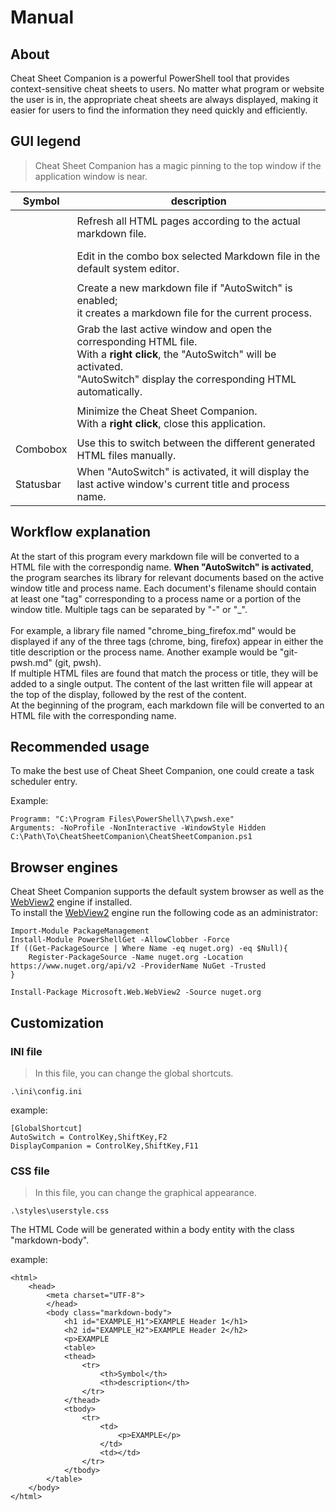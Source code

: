 # Manual

## About

Cheat Sheet Companion is a powerful PowerShell tool that provides context-sensitive cheat sheets to users.
No matter what program or website the user is in, the appropriate cheat sheets are always displayed,
making it easier for users to find the information they need quickly and efficiently.

## GUI legend

> Cheat Sheet Companion has a magic pinning to the top window if the application window is near.

| Symbol                                                                   | description                                                                                                                                                                                  |
| ------------------------------------------------------------------------ | -------------------------------------------------------------------------------------------------------------------------------------------------------------------------------------------- |
| <p style="font-family: Segoe UI Symbol;">&#xE117;</p>                    | Refresh all HTML pages according to the actual markdown file.                                                                                                                                |
| <p style="font-family: Segoe UI Symbol;">&#xE104;</p>                    | Edit in the combo box selected Markdown file in the default system editor.                                                                                                                   |
| <p style="font-family: Segoe UI Symbol;">&#xE109;</p>                    | Create a new markdown file if "AutoSwitch" is enabled;</br>it creates a markdown file for the current process.                                                                               |
| <p style="font-family: Segoe UI Symbol;">&#xE149;</p>                    | Grab the last active window and open the corresponding HTML file.</br>With a <b>right click</b>, the "AutoSwitch" will be activated.</br>"AutoSwitch" display the corresponding HTML automatically. |
| <p style="font-family: Segoe UI Symbol;">&#x1f53a;&#x1f53a;&#x1f53a;</p> | Minimize the Cheat Sheet Companion. </br>With a <b>right click</b>, close this application.                                                                                                                                                         |
| Combobox                                                                 | Use this to switch between the different generated HTML files manually.                                                                                                                      |
| Statusbar                                                                | When "AutoSwitch" is activated, it will display the last active window's current title and process name.                                                                                     |


## Workflow explanation

At the start of this program every markdown file will be converted to a HTML file with the correspondig name.
<b>When "AutoSwitch" is activated</b>, the program searches its library for relevant documents based on the active 
window title and process name. Each document's filename should contain at least one "tag" corresponding to a process 
name or a portion of the window title. Multiple tags can be separated by "-" or "_".
</br>  
For example, a library file named "chrome_bing_firefox.md" would be displayed if any of the three tags (chrome, bing, firefox) 
appear in either the title description or the process name. Another example would be "git-pwsh.md" (git, pwsh).
</br>
If multiple HTML files are found that match the process or title, they will be added to a single output.
The content of the last written file will appear at the top of the display, followed by the rest of the content.
</br>
At the beginning of the program, each markdown file will be converted to an HTML file with the corresponding name.

## Recommended usage

To make the best use of Cheat Sheet Companion, one could create a task scheduler entry.

Example:

```pwsh
Programm: "C:\Program Files\PowerShell\7\pwsh.exe" 
Arguments: -NoProfile -NonInteractive -WindowStyle Hidden C:\Path\To\CheatSheetCompanion\CheatSheetCompanion.ps1
```


## Browser engines

Cheat Sheet Companion supports the default system browser as well as the [WebView2](https://developer.microsoft.com/en-us/microsoft-edge/webview2/) engine if installed.</br>
To install the [WebView2](https://developer.microsoft.com/en-us/microsoft-edge/webview2/) engine
run the following code as an administrator:

```pwsh
Import-Module PackageManagement
Install-Module PowerShellGet -AllowClobber -Force
If ((Get-PackageSource | Where Name -eq nuget.org) -eq $Null){
    Register-PackageSource -Name nuget.org -Location https://www.nuget.org/api/v2 -ProviderName NuGet -Trusted
}

Install-Package Microsoft.Web.WebView2 -Source nuget.org
```

## Customization

### INI file

> In this file, you can change the global shortcuts.

```
.\ini\config.ini
```

example:
```
[GlobalShortcut]
AutoSwitch = ControlKey,ShiftKey,F2
DisplayCompanion = ControlKey,ShiftKey,F11
```

### CSS file

> In this file, you can change the graphical appearance.

```
.\styles\userstyle.css
```

The HTML Code will be generated within a body entity with the class "markdown-body".

example:

```
<html>
	<head>
		<meta charset="UTF-8">
		</head>
		<body class="markdown-body">
			<h1 id="EXAMPLE_H1">EXAMPLE Header 1</h1>
			<h2 id="EXAMPLE_H2">EXAMPLE Header 2</h2>
			<p>EXAMPLE
			<table>
			<thead>
				<tr>
					<th>Symbol</th>
					<th>description</th>
				</tr>
			</thead>
			<tbody>
				<tr>
					<td>
						<p>EXAMPLE</p>
					</td>
					<td></td>
				</tr>
			</tbody>
		</table>
	</body>
</html>
```



